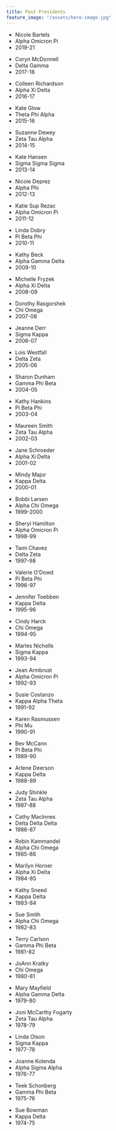 ```yaml
---
title: Past Presidents
feature_image: "/assets/hero-image.jpg"
---
```


<div>

<ul>
<li>Nicole Bartels</li>
<li>Alpha Omicron Pi</li>
<li>2019-21</li>
</ul>
<ul>
<li>Coryn McDonnell</li>
<li>Delta Gamma</li>
<li>2017-18</li>
</ul>
<ul>
<li>Colleen Richardson</li>
<li>Alpha Xi Delta</li>
<li>2016-17</li>
</ul>
<ul>
<li>Kate Glow</li>
<li>Theta Phi Alpha</li>
<li>2015-16</li>
</ul>
<ul>
<li>Suzanne Dewey</li>
<li>Zeta Tau Alpha</li>
<li>2014-15</li>
</ul>
<ul>
<li>Kate Hansen</li>
<li>Sigma Sigma Sigma</li>
<li>2013-14</li>
</ul>
<ul>
<li>Nicole Deprez</li>
<li>Alpha Phi</li>
<li>2012-13</li>
</ul>
<ul>
<li>Katie Sup Rezac</li>
<li>Alpha Omicron Pi</li>
<li>2011-12</li>
</ul>
<ul>
<li>Linda Dobry</li>
<li>Pi Beta Phi</li>
<li>2010-11</li>
</ul>
<ul>
<li>Kathy Beck</li>
<li>Alpha Gamma Delta</li>
<li>2009-10</li>
</ul>
<ul>
<li>Michelle Fryzek</li>
<li>Alpha Xi Delta</li>
<li>2008-09</li>
</ul>
<ul>
<li>Dorothy Rasgorshek</li>
<li>Chi Omega</li>
<li>2007-08</li>
</ul>
<ul>
<li>Jeanne Derr</li>
<li>Sigma Kappa</li>
<li>2006-07</li>
</ul>
<ul>
<li>Lois Westfall</li>
<li>Delta Zeta</li>
<li>2005-06</li>
</ul>
<ul>
<li>Sharon Dunham</li>
<li>Gamma Phi Beta</li>
<li>2004-05</li>
</ul>
<ul>
<li>Kathy Hankins</li>
<li>Pi Beta Phi</li>
<li>2003-04</li>
</ul>
<ul>
<li>Maureen Smith</li>
<li>Zeta Tau Alpha</li>
<li>2002-03</li>
</ul>
<ul>
<li>Jane Schroeder</li>
<li>Alpha Xi Delta</li>
<li>2001-02</li>
</ul>
<ul>
<li>Mindy Major</li>
<li>Kappa Delta</li>
<li>2000-01</li>
</ul>
<ul>
<li>Bobbi Larsen</li>
<li>Alpha Chi Omega</li>
<li>1999-2000</li>
</ul>
<ul>
<li>Sheryl Hamilton</li>
<li>Alpha Omicron Pi</li>
<li>1998-99</li>
</ul>
<ul>
<li>Tami Chavez</li>
<li>Delta Zeta</li>
<li>1997-98</li>
</ul>
<ul>
<li>Valerie O’Dowd</li>
<li>Pi Beta Phi</li>
<li>1996-97</li>
</ul>
<ul>
<li>Jennifer Toebben</li>
<li>Kappa Delta</li>
<li>1995-96</li>
</ul>
<ul>
<li>Cindy Harck</li>
<li>Chi Omega</li>
<li>1994-95</li>
</ul>
<ul>
<li>Marles Nicholls</li>
<li>Sigma Kappa</li>
<li>1993-94</li>
</ul>
<ul>
<li>Jean Armbrust</li>
<li>Alpha Omicron Pi</li>
<li>1992-93</li>
</ul>
<ul>
<li>Susie Costanzo</li>
<li>Kappa Alpha Theta</li>
<li>1991-92</li>
</ul>
<ul>
<li>Karen Rasmussen</li>
<li>Phi Mu</li>
<li>1990-91</li>
</ul>
<ul>
<li>Bev McCann</li>
<li>Pi Beta Phi</li>
<li>1989-90</li>
</ul>
<ul>
<li>Arlene Deerson</li>
<li>Kappa Delta</li>
<li>1988-89</li>
</ul>
<ul>
<li>Judy Shinkle</li>
<li>Zeta Tau Alpha</li>
<li>1987-88</li>
</ul>
<ul>
<li>Cathy MacInnes</li>
<li>Delta Delta Delta</li>
<li>1986-87</li>
</ul>
<ul>
<li>Robin Kammandel</li>
<li>Alpha Chi Omega</li>
<li>1985-86</li>
</ul>
<ul>
<li>Marilyn Horner</li>
<li>Alpha Xi Delta</li>
<li>1984-85</li>
</ul>
<ul>
<li>Kathy Sneed</li>
<li>Kappa Delta</li>
<li>1983-84</li>
</ul>
<ul>
<li>Sue Smith</li>
<li>Alpha Chi Omega</li>
<li>1982-83</li>
</ul>
<ul>
<li>Terry Carlson</li>
<li>Gamma Phi Beta</li>
<li>1981-82</li>
</ul>
<ul>
<li>JoAnn Kratky</li>
<li>Chi Omega</li>
<li>1980-81</li>
</ul>
<ul>
<li>Mary Mayfield</li>
<li>Alpha Gamma Delta</li>
<li>1979-80</li>
</ul>
<ul>
<li>Joni McCarthy Fogarty</li>
<li>Zeta Tau Alpha</li>
<li>1978-79</li>
</ul>
<ul>
<li>Linda Olson</li>
<li>Sigma Kappa</li>
<li>1977-78</li>
</ul>
<ul>
<li>Joanne Kolenda</li>
<li>Alpha Sigma Alpha</li>
<li>1976-77</li>
</ul>
<ul>
<li>Teek Schonberg</li>
<li>Gamma Phi Beta</li>
<li>1975-76</li>
</ul>
<ul>
<li>Sue Bowman</li>
<li>Kappa Delta</li>
<li>1974-75</li>
</ul>

</div>

